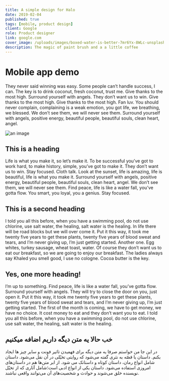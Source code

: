 ```yaml
---
title: A simple design for Halo
date: 2019-02-04
published: true
tags: [mobile, product design]
client: Google
role: Product designer
link: google.com
cover_image: /uploads/images/boxed-water-is-better-7mr6Yx-8WLc-unsplash.jpg
description: The magic of paint brush and a a little coffee
---
```


# Mobile app demo

They never said winning was easy. Some people can’t handle success, I can. The key is to drink coconut, fresh coconut, trust me. Give thanks to the most high. Surround yourself with angels. They don’t want us to win. Give thanks to the most high. Give thanks to the most high. Fan luv. You should never complain, complaining is a weak emotion, you got life, we breathing, we blessed. We don’t see them, we will never see them. Surround yourself with angels, positive energy, beautiful people, beautiful souls, clean heart, angel.

![an image](/uploads/images/krisztian-tabori-IyaNci0CyRk-unsplash.jpg)

## This is a heading

Life is what you make it, so let’s make it. To be successful you’ve got to work hard, to make history, simple, you’ve got to make it. They don’t want us to win. Stay focused. Cloth talk. Look at the sunset, life is amazing, life is beautiful, life is what you make it. Surround yourself with angels, positive energy, beautiful people, beautiful souls, clean heart, angel. We don’t see them, we will never see them. Find peace, life is like a water fall, you’ve gotta flow. You smart, you loyal, you a genius. Stay focused.

## This is a second heading

I told you all this before, when you have a swimming pool, do not use chlorine, use salt water, the healing, salt water is the healing. In life there will be road blocks but we will over come it. Put it this way, it took me twenty five years to get these plants, twenty five years of blood sweat and tears, and I’m never giving up, I’m just getting started. Another one. Egg whites, turkey sausage, wheat toast, water. Of course they don’t want us to eat our breakfast, so we are going to enjoy our breakfast. The ladies always say Khaled you smell good, I use no cologne. Cocoa butter is the key.

## Yes, one more heading!

I’m up to something. Find peace, life is like a water fall, you’ve gotta flow. Surround yourself with angels. They will try to close the door on you, just open it. Put it this way, it took me twenty five years to get these plants, twenty five years of blood sweat and tears, and I’m never giving up, I’m just getting started. The first of the month is coming, we have to get money, we have no choice. It cost money to eat and they don’t want you to eat. I told you all this before, when you have a swimming pool, do not use chlorine, use salt water, the healing, salt water is the healing.

## خب حالا یه متن دیگه داریم اضافه میکنیم 

در این جا من خواستم صرفا یه متن دیگه برای فهمیدن تاثیر فونت و سایر چیز ها ایجاد بکنم.
داستان یا قصّه به نثری گفته می‌شود که روایتی تخیّلی در آن نقل می‌شود. داستان شامل انواع رمان، داستان کوتاه و داستانک می‌ شود. از ابر متن‌ها هم در داستان‌های امروزی استفاده می‌شود. داستان یکی از انواع ادبی است؛شامل آثاری که از تخیّل نویسنده خلق می‌شوند و حوادث و شخصیت‌های آن می‌توانند واقعی نباشند.